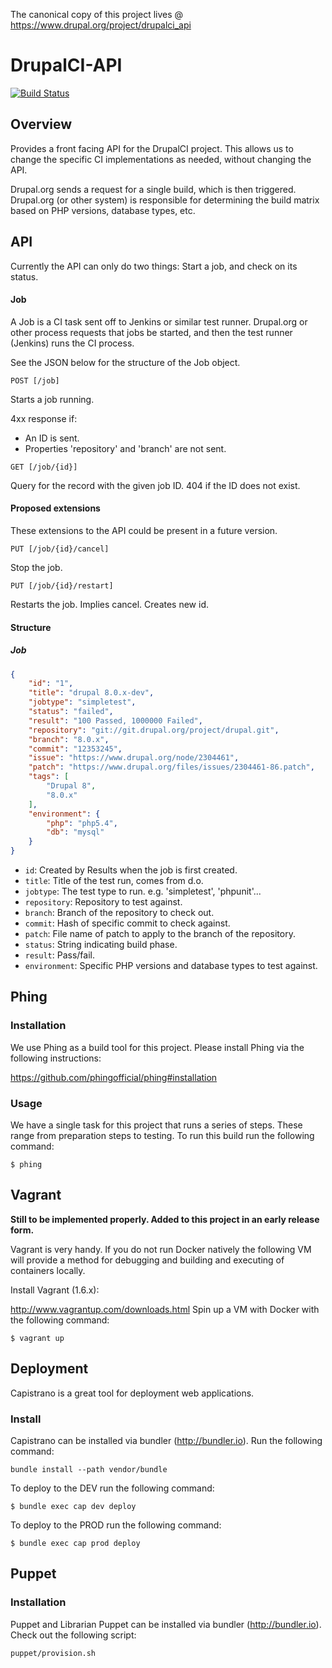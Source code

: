 The canonical copy of this project lives @ https://www.drupal.org/project/drupalci_api

DrupalCI-API
============

[![Build Status](https://travis-ci.org/drupalci/api.svg)](https://travis-ci.org/drupalci/api)

## Overview

Provides a front facing API for the DrupalCI project. This allows us to change
the specific CI implementations as needed, without changing the API.

Drupal.org sends a request for a single build, which is then triggered. Drupal.org (or other system) is responsible for determining the build matrix based on PHP versions, database types, etc.

## API

Currently the API can only do two things: Start a job, and check on its status.

#### Job
A Job is a CI task sent off to Jenkins or similar test runner. Drupal.org or
other process requests that jobs be started, and then the test runner (Jenkins)
runs the CI process.

See the JSON below for the structure of the Job object.

`POST [/job]`

Starts a job running. 

4xx response if:
- An ID is sent.
- Properties 'repository' and 'branch' are not sent.

`GET [/job/{id}]`

Query for the record with the given job ID. 404 if the ID does not exist.

#### Proposed extensions

These extensions to the API could be present in a future version.

`PUT [/job/{id}/cancel]`

Stop the job.

`PUT [/job/{id}/restart]`

Restarts the job. Implies cancel. Creates new id.

#### Structure

##### Job

```json
{
    "id": "1",
    "title": "drupal 8.0.x-dev",
    "jobtype": "simpletest",
    "status": "failed",
    "result": "100 Passed, 1000000 Failed",
    "repository": "git://git.drupal.org/project/drupal.git",
    "branch": "8.0.x",
    "commit": "12353245",
    "issue": "https://www.drupal.org/node/2304461",
    "patch": "https://www.drupal.org/files/issues/2304461-86.patch",
    "tags": [
        "Drupal 8",
        "8.0.x"
    ],
    "environment": {
        "php": "php5.4",
        "db": "mysql"
    }
}
```

- `id`: Created by Results when the job is first created.
- `title`: Title of the test run, comes from d.o.
- `jobtype`: The test type to run. e.g. 'simpletest', 'phpunit'...
- `repository`: Repository to test against.
- `branch`: Branch of the repository to check out.
- `commit`: Hash of specific commit to check against.
- `patch`: File name of patch to apply to the branch of the repository.
- `status`: String indicating build phase.
- `result`: Pass/fail.
- `environment`: Specific PHP versions and database types to test against.


## Phing

### Installation

We use Phing as a build tool for this project. Please install Phing via the following instructions:

https://github.com/phingofficial/phing#installation

### Usage

We have a single task for this project that runs a series of steps. These range from preparation steps to testing. To run this build run the following command:

```
$ phing
```

## Vagrant

**Still to be implemented properly. Added to this project in an early release form.**

Vagrant is very handy. If you do not run Docker natively the following VM will provide a method for debugging and building and executing of containers locally.

Install Vagrant (1.6.x):

http://www.vagrantup.com/downloads.html
Spin up a VM with Docker with the following command:

```
$ vagrant up
```

## Deployment

Capistrano is a great tool for deployment web applications.

### Install

Capistrano can be installed via bundler (http://bundler.io). Run the following command:

```
bundle install --path vendor/bundle
```

To deploy to the DEV run the following command:

```
$ bundle exec cap dev deploy
```

To deploy to the PROD run the following command:

```
$ bundle exec cap prod deploy
```

## Puppet

### Installation

Puppet and Librarian Puppet can be installed via bundler (http://bundler.io). Check out the following script:

```
puppet/provision.sh
```
